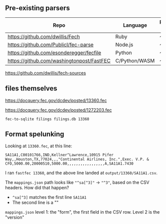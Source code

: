 ## Pre-existing parsers

| Repo                                      | Language      | Release date |
| ----------------------------------------- | ------------- | ------------ |
| https://github.com/dwillis/Fech           | Ruby          | ~2012?       |
| https://github.com/PublicI/fec-parse      | Node.js       | ~2015        |
| https://github.com/esonderegger/fecfile   | Python        | ~2018        |
| https://github.com/washingtonpost/FastFEC | C/Python/WASM | ~2021        |

https://github.com/dwillis/fech-sources

## files themselves

https://docquery.fec.gov/dcdev/posted/13360.fec

https://docquery.fec.gov/dcdev/posted/1272203.fec

```
fec-to-sqlite filings filings.db 13360
```

## Format spelunking

Looking at `13360.fec`, at this line:

```
SA11A1,C00101766,IND,Kellner^Lawrence,10915 Pifer Way,,Houston,TX,77024,,,"Continental Airlines, Inc.",Exec. V.P. & CFO,5000.00,20000510,5000.00,,,,,,,,,,,,,,,,,A,SA11A1.7430
```

I ran `fastfec 13360`, and the above line landed at `output/13360/SA11A1.csv`.

The `mappings.json` path looks like `"^sa[^3]"` -> `"^3"`, based on the CSV headers. How did that happen?

- `^sa[^3]` matches the first line `SA11A1`
- The second line is a ""

`mappings.json` level 1: the "form", the first field in the CSV row. Level 2 is the "version"
